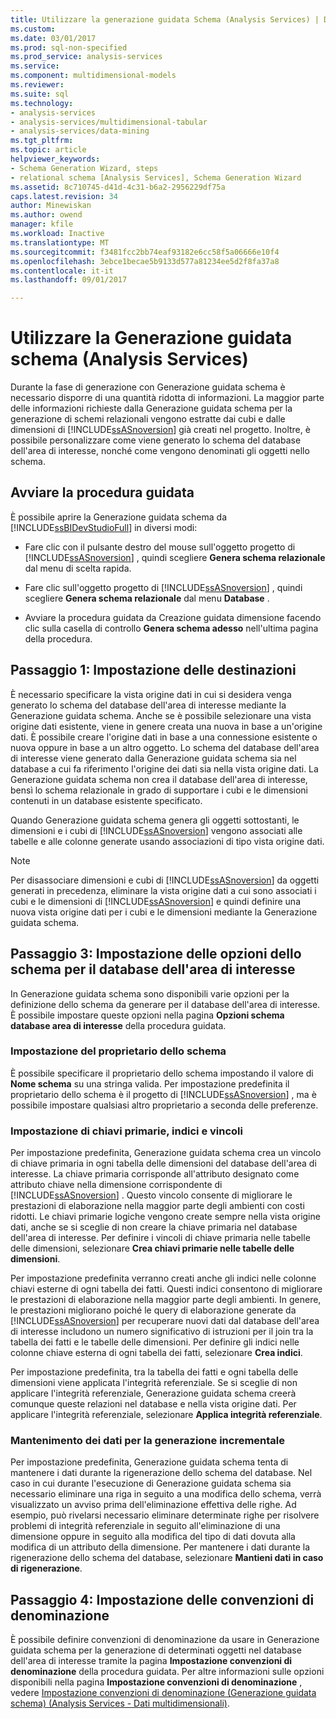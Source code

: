 ```yaml
---
title: Utilizzare la generazione guidata Schema (Analysis Services) | Documenti Microsoft
ms.custom: 
ms.date: 03/01/2017
ms.prod: sql-non-specified
ms.prod_service: analysis-services
ms.service: 
ms.component: multidimensional-models
ms.reviewer: 
ms.suite: sql
ms.technology:
- analysis-services
- analysis-services/multidimensional-tabular
- analysis-services/data-mining
ms.tgt_pltfrm: 
ms.topic: article
helpviewer_keywords:
- Schema Generation Wizard, steps
- relational schema [Analysis Services], Schema Generation Wizard
ms.assetid: 8c710745-d41d-4c31-b6a2-2956229df75a
caps.latest.revision: 34
author: Minewiskan
ms.author: owend
manager: kfile
ms.workload: Inactive
ms.translationtype: MT
ms.sourcegitcommit: f3481fcc2bb74eaf93182e6cc58f5a06666e10f4
ms.openlocfilehash: 3ebce1becae5b9133d577a81234ee5d2f8fa37a8
ms.contentlocale: it-it
ms.lasthandoff: 09/01/2017

---
```

# <a name="use-the-schema-generation-wizard-analysis-services"></a>Utilizzare la Generazione guidata schema (Analysis Services)
  Durante la fase di generazione con Generazione guidata schema è necessario disporre di una quantità ridotta di informazioni. La maggior parte delle informazioni richieste dalla Generazione guidata schema per la generazione di schemi relazionali vengono estratte dai cubi e dalle dimensioni di [!INCLUDE[ssASnoversion](../../includes/ssasnoversion-md.md)] già creati nel progetto. Inoltre, è possibile personalizzare come viene generato lo schema del database dell'area di interesse, nonché come vengono denominati gli oggetti nello schema.  
  
## <a name="start-the-wizard"></a>Avviare la procedura guidata  
 È possibile aprire la Generazione guidata schema da [!INCLUDE[ssBIDevStudioFull](../../includes/ssbidevstudiofull-md.md)] in diversi modi:  
  
-   Fare clic con il pulsante destro del mouse sull'oggetto progetto di [!INCLUDE[ssASnoversion](../../includes/ssasnoversion-md.md)] , quindi scegliere **Genera schema relazionale** dal menu di scelta rapida.  
  
-   Fare clic sull'oggetto progetto di [!INCLUDE[ssASnoversion](../../includes/ssasnoversion-md.md)] , quindi scegliere **Genera schema relazionale** dal menu **Database** .  
  
-   Avviare la procedura guidata da Creazione guidata dimensione facendo clic sulla casella di controllo **Genera schema adesso** nell'ultima pagina della procedura.  
  
## <a name="step-1-specify-targets"></a>Passaggio 1: Impostazione delle destinazioni  
 È necessario specificare la vista origine dati in cui si desidera venga generato lo schema del database dell'area di interesse mediante la Generazione guidata schema. Anche se è possibile selezionare una vista origine dati esistente, viene in genere creata una nuova in base a un'origine dati. È possibile creare l'origine dati in base a una connessione esistente o nuova oppure in base a un altro oggetto. Lo schema del database dell'area di interesse viene generato dalla Generazione guidata schema sia nel database a cui fa riferimento l'origine dei dati sia nella vista origine dati. La Generazione guidata schema non crea il database dell'area di interesse, bensì lo schema relazionale in grado di supportare i cubi e le dimensioni contenuti in un database esistente specificato.  
  
 Quando Generazione guidata schema genera gli oggetti sottostanti, le dimensioni e i cubi di [!INCLUDE[ssASnoversion](../../includes/ssasnoversion-md.md)] vengono associati alle tabelle e alle colonne generate usando associazioni di tipo vista origine dati.  
  
> [!NOTE]  
>  Per disassociare dimensioni e cubi di [!INCLUDE[ssASnoversion](../../includes/ssasnoversion-md.md)] da oggetti generati in precedenza, eliminare la vista origine dati a cui sono associati i cubi e le dimensioni di [!INCLUDE[ssASnoversion](../../includes/ssasnoversion-md.md)] e quindi definire una nuova vista origine dati per i cubi e le dimensioni mediante la Generazione guidata schema.  
  
## <a name="step-3-specify-schema-options-for-the-subject-area-database"></a>Passaggio 3: Impostazione delle opzioni dello schema per il database dell'area di interesse  
 In Generazione guidata schema sono disponibili varie opzioni per la definizione dello schema da generare per il database dell'area di interesse. È possibile impostare queste opzioni nella pagina **Opzioni schema database area di interesse** della procedura guidata.  
  
### <a name="specifying-the-schema-owner"></a>Impostazione del proprietario dello schema  
 È possibile specificare il proprietario dello schema impostando il valore di **Nome schema** su una stringa valida. Per impostazione predefinita il proprietario dello schema è il progetto di [!INCLUDE[ssASnoversion](../../includes/ssasnoversion-md.md)] , ma è possibile impostare qualsiasi altro proprietario a seconda delle preferenze.  
  
### <a name="specifying-primary-keys-indexes-and-constraints"></a>Impostazione di chiavi primarie, indici e vincoli  
 Per impostazione predefinita, Generazione guidata schema crea un vincolo di chiave primaria in ogni tabella delle dimensioni del database dell'area di interesse. La chiave primaria corrisponde all'attributo designato come attributo chiave nella dimensione corrispondente di [!INCLUDE[ssASnoversion](../../includes/ssasnoversion-md.md)] . Questo vincolo consente di migliorare le prestazioni di elaborazione nella maggior parte degli ambienti con costi ridotti. Le chiavi primarie logiche vengono create sempre nella vista origine dati, anche se si sceglie di non creare la chiave primaria nel database dell'area di interesse. Per definire i vincoli di chiave primaria nelle tabelle delle dimensioni, selezionare **Crea chiavi primarie nelle tabelle delle dimensioni**.  
  
 Per impostazione predefinita verranno creati anche gli indici nelle colonne chiavi esterne di ogni tabella dei fatti. Questi indici consentono di migliorare le prestazioni di elaborazione nella maggior parte degli ambienti. In genere, le prestazioni migliorano poiché le query di elaborazione generate da [!INCLUDE[ssASnoversion](../../includes/ssasnoversion-md.md)] per recuperare nuovi dati dal database dell'area di interesse includono un numero significativo di istruzioni per il join tra la tabella dei fatti e le tabelle delle dimensioni. Per definire gli indici nelle colonne chiave esterna di ogni tabella dei fatti, selezionare **Crea indici**.  
  
 Per impostazione predefinita, tra la tabella dei fatti e ogni tabella delle dimensioni viene applicata l'integrità referenziale. Se si sceglie di non applicare l'integrità referenziale, Generazione guidata schema creerà comunque queste relazioni nel database e nella vista origine dati. Per applicare l'integrità referenziale, selezionare **Applica integrità referenziale**.  
  
### <a name="preserving-data-for-incremental-generation"></a>Mantenimento dei dati per la generazione incrementale  
 Per impostazione predefinita, Generazione guidata schema tenta di mantenere i dati durante la rigenerazione dello schema del database. Nel caso in cui durante l'esecuzione di Generazione guidata schema sia necessario eliminare una riga in seguito a una modifica dello schema, verrà visualizzato un avviso prima dell'eliminazione effettiva delle righe. Ad esempio, può rivelarsi necessario eliminare determinate righe per risolvere problemi di integrità referenziale in seguito all'eliminazione di una dimensione oppure in seguito alla modifica del tipo di dati dovuta alla modifica di un attributo della dimensione. Per mantenere i dati durante la rigenerazione dello schema del database, selezionare **Mantieni dati in caso di rigenerazione**.  
  
## <a name="step-4-specify-naming-conventions"></a>Passaggio 4: Impostazione delle convenzioni di denominazione  
 È possibile definire convenzioni di denominazione da usare in Generazione guidata schema per la generazione di determinati oggetti nel database dell'area di interesse tramite la pagina **Impostazione convenzioni di denominazione** della procedura guidata. Per altre informazioni sulle opzioni disponibili nella pagina **Impostazione convenzioni di denominazione** , vedere [Impostazione convenzioni di denominazione &#40;Generazione guidata schema&#41; &#40;Analysis Services - Dati multidimensionali&#41;](http://msdn.microsoft.com/library/02d830ea-5b1f-4485-9f94-d64b8bea592b).  
  
  

